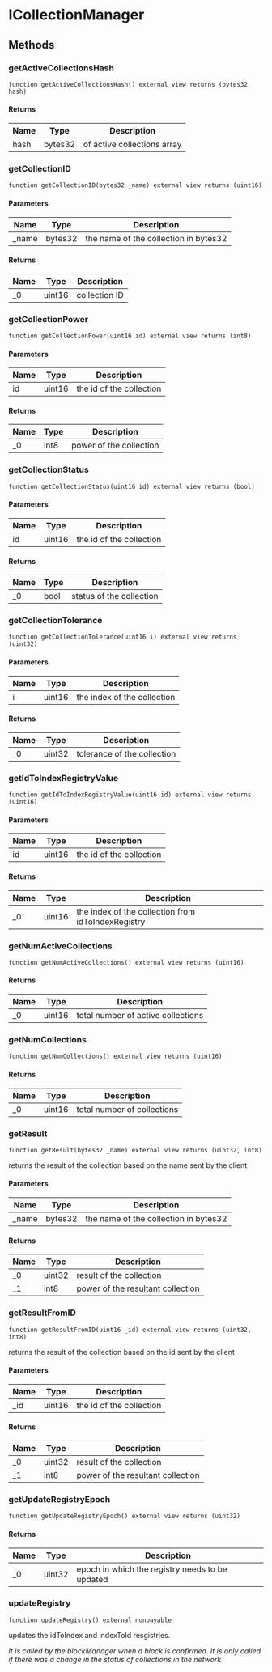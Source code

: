 # ICollectionManager









## Methods

### getActiveCollectionsHash

```solidity
function getActiveCollectionsHash() external view returns (bytes32 hash)
```






#### Returns

| Name | Type | Description |
|---|---|---|
| hash | bytes32 | of active collections array

### getCollectionID

```solidity
function getCollectionID(bytes32 _name) external view returns (uint16)
```





#### Parameters

| Name | Type | Description |
|---|---|---|
| _name | bytes32 | the name of the collection in bytes32

#### Returns

| Name | Type | Description |
|---|---|---|
| _0 | uint16 | collection ID

### getCollectionPower

```solidity
function getCollectionPower(uint16 id) external view returns (int8)
```





#### Parameters

| Name | Type | Description |
|---|---|---|
| id | uint16 | the id of the collection

#### Returns

| Name | Type | Description |
|---|---|---|
| _0 | int8 | power of the collection

### getCollectionStatus

```solidity
function getCollectionStatus(uint16 id) external view returns (bool)
```





#### Parameters

| Name | Type | Description |
|---|---|---|
| id | uint16 | the id of the collection

#### Returns

| Name | Type | Description |
|---|---|---|
| _0 | bool | status of the collection

### getCollectionTolerance

```solidity
function getCollectionTolerance(uint16 i) external view returns (uint32)
```





#### Parameters

| Name | Type | Description |
|---|---|---|
| i | uint16 | the index of the collection

#### Returns

| Name | Type | Description |
|---|---|---|
| _0 | uint32 | tolerance of the collection

### getIdToIndexRegistryValue

```solidity
function getIdToIndexRegistryValue(uint16 id) external view returns (uint16)
```





#### Parameters

| Name | Type | Description |
|---|---|---|
| id | uint16 | the id of the collection

#### Returns

| Name | Type | Description |
|---|---|---|
| _0 | uint16 | the index of the collection from idToIndexRegistry

### getNumActiveCollections

```solidity
function getNumActiveCollections() external view returns (uint16)
```






#### Returns

| Name | Type | Description |
|---|---|---|
| _0 | uint16 | total number of active collections

### getNumCollections

```solidity
function getNumCollections() external view returns (uint16)
```






#### Returns

| Name | Type | Description |
|---|---|---|
| _0 | uint16 | total number of collections

### getResult

```solidity
function getResult(bytes32 _name) external view returns (uint32, int8)
```

returns the result of the collection based on the name sent by the client



#### Parameters

| Name | Type | Description |
|---|---|---|
| _name | bytes32 | the name of the collection in bytes32

#### Returns

| Name | Type | Description |
|---|---|---|
| _0 | uint32 | result of the collection
| _1 | int8 | power of the resultant collection

### getResultFromID

```solidity
function getResultFromID(uint16 _id) external view returns (uint32, int8)
```

returns the result of the collection based on the id sent by the client



#### Parameters

| Name | Type | Description |
|---|---|---|
| _id | uint16 | the id of the collection

#### Returns

| Name | Type | Description |
|---|---|---|
| _0 | uint32 | result of the collection
| _1 | int8 | power of the resultant collection

### getUpdateRegistryEpoch

```solidity
function getUpdateRegistryEpoch() external view returns (uint32)
```






#### Returns

| Name | Type | Description |
|---|---|---|
| _0 | uint32 | epoch in which the registry needs to be updated

### updateRegistry

```solidity
function updateRegistry() external nonpayable
```

updates the idToIndex and indexToId resgistries.

*It is called by the blockManager when a block is confirmed. It is only called if there was a change in the status of collections in the network*





